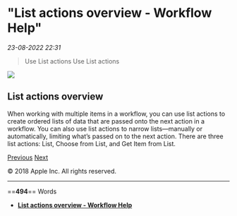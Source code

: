 # "List actions overview - Workflow Help"

*23-08-2022 22:31* 

> Use List actions
Use List actions

![](https://help.apple.com/workflow/en.lproj/GlobalArt/AppIconDefault_Workflow.png)

## List actions overview

When working with multiple items in a workflow, you can use list actions to create ordered lists of data that are passed onto the next action in a workflow. You can also use list actions to narrow lists—manually or automatically, limiting what’s passed on to the next action. There are three list actions: List, Choose from List, and Get Item from List.

[Previous](https://help.apple.com/workflow/#/apda36b9018b) [Next](https://help.apple.com/workflow/#/apd4dcacc115)

© 2018 Apple Inc. All rights reserved.
***

==**494**== Words

- **[List actions overview - Workflow Help](https://help.apple.com/workflow/#/apdf947b5f3b)**